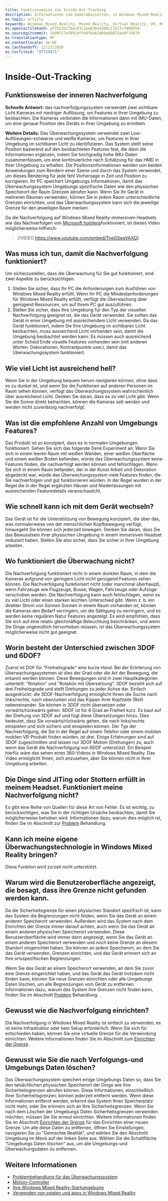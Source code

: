 ```yaml
---
title: Funktionsweise von Inside-Out-Tracking
description: Informationen zum kamerabasierten, in Windows Mixed Reality verwendeten System zur Nachverfolgung.
ms.topic: article
keywords: Windows Mixed Reality, Mixed Reality, Virtual Reality, VR, Mr, Inside-Out, Inside Out, Tracking, Kamera
ms.openlocfilehash: af7553b27bec63c2ae83bed390c17e1fcf006954
ms.sourcegitcommit: 1b90f27af091dffd4fba63d69a89873aa0f75079
ms.translationtype: MT
ms.contentlocale: de-DE
ms.lasthandoff: 12/22/2020
ms.locfileid: "97725871"
---
```

# <a name="inside-out-tracking"></a>Inside-Out-Tracking

## <a name="how-does-inside-out-tracking-work"></a>Funktionsweise der inneren Nachverfolgung

**Schnelle Antwort:** das nachverfolgungssystem verwendet zwei sichtbare Licht Kameras mit niedriger Auflösung, um Features in Ihrer Umgebung zu beobachten. Die Kameras verbinden die Informationen dann mit IMU-Daten, um eine genaue Position des Geräts in Ihrer Umgebung zu ermitteln.

**Weitere Details:** Das Überwachungssystem verwendet zwei Low-Auflösungen-schwarze und weiße Kameras, um Features in Ihrer Umgebung im sichtbaren Licht zu identifizieren. Das System stellt seine Position basierend auf den beobachteten Features fest, die dann die Informationen ergänzen, indem Sie hochgradig hohe IMU-Daten zusammenfassen, um eine kontinuierliche nach Schätzung für das HMD in Ihrer Umgebung zu erhalten. Die Positionsinformationen werden von beiden Anwendungen zum Rendern einer Szene und durch das System verwendet, um dieses Rendering für jede fehl Vorhersage in Zeit und Position zu korrigieren. Ihr PC speichert Umgebungs Informationen, damit das Überwachungssystem Umgebungs spezifische Daten wie den physischen Speicherort der Raum Grenzen abrufen kann. Wenn Sie Ihr Gerät in mehreren Räumen verwenden, können Sie in jedem Raum unterschiedliche Grenzen einrichten, und das Überwachungssystem kann sich die jeweilige Grenze für den jeweiligen Raum merken.

Da die Nachverfolgung auf Windows Mixed Reality-immersiven Headsets wie das Nachverfolgen von [Microsoft hololens](https://www.microsoft.com/en-us/hololens)funktioniert, ist dieses Video möglicherweise hilfreich:

>[!VIDEO https://www.youtube.com/embed/TneGSeqVAXQ]

## <a name="what-do-i-need-to-make-tracking-work-well"></a>Was muss ich tun, damit die Nachverfolgung funktioniert?

Um sicherzustellen, dass die Überwachung für Sie gut funktioniert, sind zwei Aspekte zu berücksichtigen:
1. Stellen Sie sicher, dass Ihr PC die Anforderungen zum Ausführen von Windows Mixed Reality erfüllt. Wenn Ihr PC die Mindestanforderungen für Windows Mixed Reality erfüllt, verfügt die Überwachung über genügend Ressourcen, um auf Ihrem PC gut auszuführen.
2. Stellen Sie sicher, dass Ihre Umgebung für den Typ der visuellen Nachverfolgung geeignet ist, die das Gerät verwendet. Sie sollten das Gerät in einer Umgebung mit ausreichendem Licht verwenden. Da das Gerät funktioniert, indem Sie Ihre Umgebung im sichtbaren Licht beobachten, muss ausreichend Licht vorhanden sein, damit die Umgebung beobachtet werden kann. Es müssen auch ausreichend unter Scheid Ende visuelle Features vorhanden sein (mit anderen Worten: Dekorationen, Kontrastpunkte usw.), damit das Überwachungssystem funktioniert.

## <a name="how-much-light-is-enough-light"></a>Wie viel Licht ist ausreichend hell?

Wenn Sie in der Umgebung bequem herum navigieren können, ohne dass es zu dunkel ist, und wenn Sie die Funktionen auf anderen Personen im Raum sehen können, verfügt das Überwachungssystem wahrscheinlich über ausreichend Licht. Denken Sie daran, dass es zu viel Licht gibt. Wenn Sie die Sonne direkt betrachten, können die Kameras satt werden und werden nicht zuverlässig nachverfolgt. 

## <a name="what-is-the-recommended-number-of-environmental-features"></a>Was ist die empfohlene Anzahl von Umgebungs Features?

Das Produkt ist so konzipiert, dass es in normalen Umgebungen funktioniert. Sehen Sie sich das folgende Denk Experiment an: Wenn Sie sich in einem leeren Raum mit weißen Wänden, einer weißen Oberfläche und einem weißen Boden befanden, würde das Überwachungssystem keine Features finden, die nachverfolgt werden können und fehlschlagen. Wenn Sie sich in einem Raum befanden, der in der Kunst Arbeit und-Dekoration abgedeckt war, würde das Überwachungssystem viele Features finden, die Sie nachverfolgen und gut funktionieren würden. In der Regel wurden in der Regel die in der Regel ergänzten Häuser und Niederlassungen mit ausreichenden Featuredetails veranschaulicht,

## <a name="how-fast-can-i-move-with-the-device"></a>Wie schnell kann ich mit dem Gerät wechseln?

Das Gerät ist für die Unterstützung von Bewegung konzipiert, die über das, was normalerweise von der menschlichen Kopfbewegung verfügt, hinausgeht Sie können sich jederzeit bewegen. Denken Sie daran, dass Sie das Bewusstsein ihrer physischen Umgebung in einem immersiven Headset reduziert haben. Stellen Sie also sicher, dass Sie sicher in Ihrer Umgebung arbeiten.

## <a name="where-will-tracking-not-work"></a>Wo funktioniert die Überwachung nicht?

Die Nachverfolgung funktioniert nicht in einem dunklen Raum, in dem die Kameras aufgrund von geringem Licht nicht genügend Features sehen können. Die Nachverfolgung funktioniert nicht (oder manchmal überhaupt), wenn Fahrzeuge wie Flugzeuge, Busse, Wagen, Fahrzeuge oder Aufzüge verschoben werden. Die Nachverfolgung kann auch fehlschlagen, wenn es zu viel Licht oder einen starken leichten Unterschied gibt. Wenn z. b. ein direkter Strom von Sonnen Sonnen in einem Raum vorhanden ist, können die Kameras den Bedarf verringern, um die Sättigung zu verringern, und es werden keine regulären Natur Features angezeigt. Es wird empfohlen, dass Sie sich auf eine relativ gleichmäßige Beleuchtung beschränken, und wenn Sie Dinge ungemütlich hervorheben müssen, ist das Überwachungssystem möglicherweise nicht gut geeignet. 

## <a name="what-is-the-difference-between-3dof-and-6dof"></a>Worin besteht der Unterschied zwischen 3DOF und 6DOF?

Zuerst ist DOF für "Freiheitsgrade" eine kurze Hand. Bei der Erörterung von Überwachungssystemen ist dies der Grad oder die Art der Bewegung, die erkannt werden können. Diese Bewegungen sind in zwei Hauptkategorien unterteilt: "Rotation" und "Rotation mit Übersetzung". 3DOF bezieht sich auf drei Freiheitsgrade und stellt Drehungen zu jeder Achse dar. Einfach ausgedrückt: die 3DOF-Nachverfolgung ermöglicht Ihnen die Suche nach links/rechts, nach oben/unten und das Kippen ihrer Kopfzeile (Roll) nebeneinander. Sie können in 3DOF nicht übersetzen oder vorwärts/rückwärts gehen. 6DOF ist für 6 Grad an Freiheit kurz. Es baut auf der Drehung von 3DOF auf und fügt diese Übersetzungen hinzu. Dies bedeutet, dass Sie vorwärts/rückwärts gehen, die nach links/rechts einspielen und sich sichern und einspielen können. Der Typ der Nachverfolgung, die Sie in der Regel auf einem Telefon oder einem mobilen mobilen VR-Produkt finden würden, ist drei. Einige Erfahrungen sind auf 3DOF zugeschnitten und lassen nur 3DOF Motion (Drehungen) zu, auch wenn das Gerät die Nachverfolgung von 6DOF unterstützt. Ein Beispiel hierfür wäre das sehen eines 360-Videos in Windows Mixed Reality. Das Video ermöglicht Ihnen, sich anzusehen, aber Sie können nicht in Ihrer Umgebung arbeiten.

## <a name="things-are-jittering-or-stuttering-in-my-headset-is-my-tracking-not-working"></a>Die Dinge sind JITing oder Stottern erfüllt in meinem Headset. Funktioniert meine Nachverfolgung nicht?

Es gibt eine Reihe von Quellen für diese Art von Fehler. Es ist wichtig, zu berücksichtigen, was Sie in der richtigen Ursache beobachten, damit Sie möglicherweise behoben wird. Informationen dazu, warum dies möglich ist, finden Sie im Abschnitt zur [Problem](tracking.md) Behandlung.

## <a name="can-i-bring-my-own-tracking-technology-to-windows-mixed-reality"></a>Kann ich meine eigene Überwachungstechnologie in Windows Mixed Reality bringen?

Diese Funktion wird zurzeit nicht unterstützt.

## <a name="why-do-i-see-ui-that-says-cant-find-your-boundary"></a>Warum wird die Benutzeroberfläche angezeigt, die besagt, dass ihre Grenze nicht gefunden werden kann.

Da die Sicherheitsgrenze für einen physischen Standort spezifisch ist, kann das System die Begrenzungen nicht finden, wenn Sie das Gerät an einem anderen Speicherort verwenden. Außerdem wird das System nach dem Einrichten der Grenze immer darauf achten, auch wenn Sie das Gerät an einem anderen physischen Speicherort verwenden. Diese Benutzeroberfläche wird immer dann angezeigt, wenn Sie das Gerät an einem anderen Speicherort verwenden und noch keine Grenze an diesem Standort eingerichtet haben. Sie können an jedem Speicherort, an dem Sie das Gerät verwenden, Grenzen einrichten, und das Gerät erinnert sich an Ihre ortsspezifischen Begrenzungen.

Wenn Sie das Gerät an einem Speicherort verwenden, an dem Sie zuvor eine Grenze eingerichtet haben, und das Gerät das Gerät trotzdem nicht finden kann, können Sie neue Grenzen einrichten oder alle Umgebungs Daten löschen, um alle Begrenzungen vom Gerät zu entfernen. Informationen dazu, warum das System ihre Grenzen nicht finden kann, finden Sie im Abschnitt [Problem](tracking.md) Behandlung.

## <a name="how-do-i-set-up-tracking"></a>Gewusst wie die Nachverfolgung einrichten?

Die Nachverfolgung in Windows Mixed Reality ist einfach zu verwenden, es ist keine Infrastruktur oder kein Setup erforderlich. Wenn Sie sich für entschieden haben, können Sie eine virtuelle Grenze für die Verwendung einrichten. Weitere Informationen finden Sie im Abschnitt zum [Einrichten der Grenze](set-up-windows-mixed-reality.md#set-up-your-room-boundary) .

## <a name="how-do-i-clear-tracking-and-environment-data"></a>Gewusst wie Sie die nach Verfolgungs-und Umgebungs Daten löschen?

Das Überwachungssystem speichert einige Umgebungs Daten so, dass Sie den tatsächlichen physischen Speicherort der Dinge wie Ihre Sicherheitsgrenzen abrufen können. Diese Informationen, einschließlich ihrer Sicherheitsgrenzen, können jederzeit entfernt werden. Wenn diese Informationen entfernt werden, erkennt das System Ihren Speicherplatz nicht mehr, oder Sie erinnern sich an Ihre Sicherheitsgrenzen. Wenn Sie nach dem Löschen der Umgebungs Daten Sicherheitsgrenzen verwenden möchten, müssen Sie Sie erneut einrichten. Weitere Informationen finden Sie im Abschnitt [Einrichten der Grenze](set-up-windows-mixed-reality.md#set-up-your-room-boundary) für das Einrichten einer neuen Grenze. Um alle diese Daten zu entfernen, öffnen Sie Einstellungen, navigieren Sie zu "Gemischte Realität", und wählen Sie den Abschnitt Umgebung im Menü auf der linken Seite aus. Wählen Sie die Schaltfläche "Umgebungs Daten löschen" aus, um alle Umgebungs-und Überwachungsdaten zu entfernen.

## <a name="see-also"></a>Weitere Informationen
* [Problembehandlung für das Überwachungssystem](tracking.md)
* [Motion-Controller](controllers-in-wmr.md)
* [Ihre Windows Mixed Reality-Startumgebung](your-mixed-reality-home.md)
* [Verwenden von spielen und apps in Windows Mixed Reality](using-games-and-apps-in-windows-mixed-reality.md)
